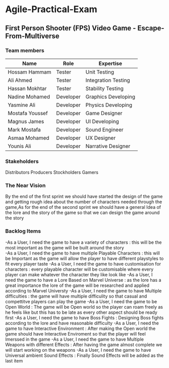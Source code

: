 # Agile-Practical-Exam
## First Person Shooter (FPS) Video Game - Escape-From-Multiverse
### Team members
| Name            | Role      | Expertise           |
|-----------------|-----------|---------------------|
| Hossam Hammam   | Tester    | Unit Testing        |
| Ali Ahmed       | Tester    | Integration Testing |
| Hassan Mokhtar  | Tester    | Stability Testing   |
| Nadine Mohamed  | Developer | Graphics Developing |
| Yasmine Ali     | Developer | Physics Developing  |
| Mostafa Youssef | Developer | Game Designer       |
| Magnus James    | Developer | UI Developing       |
| Mark Mostafa    | Developer | Sound Engineer      |
| Asmaa Mohamed   | Developer | UX Designer         |
| Younis Ali      | Developer | Narrative Designer  |

### Stakeholders
Distributors
Producers
Stockholders
Gamers

### The Near Vision
By the end of the first sprint we should have started the design of the game and getting rough idea about the number of characters needed through the game,As for the end of the second sprint we should have a general Idea of the lore and the story of the game so that we can design the game around the story


### Backlog Items
-As a User, I need the game to have a variety of characters : this will be the most important as the game will be built around the story  
-As a User, I need the game to have multiple Playable Characters : this will be Important as the game will allow the player to have different playstyles to fit every player taste
-As a User, I need the game to have customisation for characters : every playable character will be customisable where every player can make whatever the character they like look like 
-As a User, I need the game to have a Lore Based on Marvel Universe : as the lore has a great importance the lore of the game will be researched and applied according to Marvel Universty 
-As a User, I need the game to have Multiple difficulties : the game will have multiple difficulity so that casual and compettitve players can play the game
-As a User, I need the game to be Open World : The game will be Open world so the player can roam freely as he feels like but this has to be late as every other aspect should be ready first
-As a User, I need the game to have Boss Fights : Designing Boss fights according to the lore and have reasonable difficulty 
-As a User, I need the game to have Interactive Environment : After making the Open world the game should have Interactive Enviroment so that the player will feel Imerssed in the game
-As a User, I need the game to have Multiple Weapons with different Effects : After having the game almost complete we will start working on the weapons 
-As a User, I need the game to have Universal ambient Sound Effects : Finally Sound Effects will be added as the last item 

